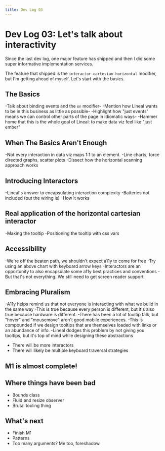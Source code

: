 ```yaml
---
title: Dev Log 03
---
```


# Dev Log 03: Let's talk about interactivity

Since the last dev log, one major feature has shipped and then I did some super informative implementation services.

The feature that shipped is the `interactor-cartesian-horizontal` modifier, but I'm getting ahead of myself. Let's start with the basics.

## The Basics

-Talk about binding events and the `on` modifier-
-Mention how Lineal wants to be in this business as little as possible-
-Highlight how "just events" means we can control other parts of the page in idiomatic ways-
-Hammer home that this is the whole goal of Lineal: to make data viz feel like "just ember"

## When The Basics Aren't Enough

-Not every interaction in data viz maps 1:1 to an element.
-Line charts, force directed graphs, scatter plots
-Dissect how the horizontal scanning approach works

## Introducing Interactors

-Lineal's answer to encapsulating interaction complexity
-Batteries not included (but the wiring is)
-How it works

## Real application of the horizontal cartesian interactor

-Making the tooltip
-Positioning the tooltip with css vars

## Accessibility

-We're off the beaten path, we shouldn't expect a11y to come for free
-Try using an above chart with keyboard arrow keys
-Interactors are an opportunity to also encapsulate some a11y best practices and conventions
-But that's not everything. We still need to get screen reader support

## Embracing Pluralism

-A11y helps remind us that not everyone is interacting with what we build in the same way
-This is true because every person is different, but it's also true because hardware is different.
-There has been a lot of tooltip talk, but "hover" and "mousemove" aren't good mobile experiences.
-This is compounded if we design tooltips that are themselves loaded with links or an abundance of info.
-Lineal dodges this problem by not giving you tooltips, but it's top of mind while designing these abstractions

- There will be more interactors
- There will likely be multiple keyboard traversal strategies

## M1 is almost complete!

## Where things have been bad

- Bounds class
- Fluid and resize observer
- Brutal tooling thing

## What's next

- Finish M1
- Patterns
- Too many arguments? Me too, foreshadow
